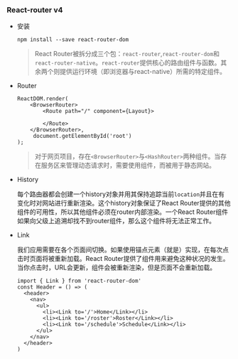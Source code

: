### React-router v4

- 安装

  ```
  npm install --save react-router-dom
  ```

  > React Router被拆分成三个包：`react-router`,`react-router-dom`和`react-router-native`。`react-router`提供核心的路由组件与函数。其余两个则提供运行环境（即浏览器与react-native）所需的特定组件。

- Router

  ```react
  ReactDOM.render(
      <BrowserRouter>
          <Route path="/" component={Layout}>

          </Route>
      </BrowserRouter>,
       document.getElementById('root')
  );
  ```

  > 对于网页项目，存在`<BrowserRouter>`与`<HashRouter>`两种组件。当存在服务区来管理动态请求时，需要使用<BrowserRouter>组件，而<HashRouter>被用于静态网站。

- History

  每个路由器都会创建一个history对象并用其保持追踪当前`location`并且在有变化时对网站进行重新渲染。这个history对象保证了React Router提供的其他组件的可用性，所以其他组件必须在router内部渲染。一个React Router组件如果向父级上追溯却找不到router组件，那么这个组件将无法正常工作。

- Link

  我们应用需要在各个页面间切换。如果使用锚点元素（就是）实现，在每次点击时页面将被重新加载。React Router提供了<Link>组件用来避免这种状况的发生。当你点击<Link>时，URL会更新，组件会被重新渲染，但是页面不会重新加载。

  ```react
  import { Link } from 'react-router-dom'
  const Header = () => (
    <header>
      <nav>
        <ul>
          <li><Link to='/'>Home</Link></li>
          <li><Link to='/roster'>Roster</Link></li>
          <li><Link to='/schedule'>Schedule</Link></li>
        </ul>
      </nav>
    </header>
  )
  ```

  ​